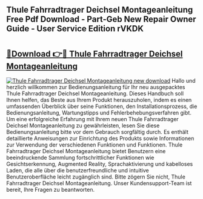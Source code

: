 ## Thule Fahrradtrager Deichsel Montageanleitung Free Pdf Download - Part-Geb New Repair Owner Guide - User Service Edition rVKDK

# <h2><a href="http://df8a3qz.blite.top/?on=Thule+Fahrradtrager+Deichsel+Montageanleitung">🔗Download 👉🔴 Thule Fahrradtrager Deichsel Montageanleitung</a></h2>

[![Thule Fahrradtrager Deichsel Montageanleitung new download](https://i.imgur.com/lujVjoI.png)](http://df8a3qz.blite.top/?on=Thule+Fahrradtrager+Deichsel+Montageanleitung)
Hallo und herzlich willkommen zur Bedienungsanleitung für Ihr neu ausgepacktes Thule Fahrradtrager Deichsel Montageanleitung. Dieses Handbuch soll Ihnen helfen, das Beste aus Ihrem Produkt herauszuholen, indem es einen umfassenden Überblick über seine Funktionen, den Installationsprozess, die Bedienungsanleitung, Wartungstipps und Fehlerbehebungsverfahren gibt. Um eine erfolgreiche Erfahrung mit Ihrem neuen Thule Fahrradtrager Deichsel Montageanleitung zu gewährleisten, lesen Sie diese Bedienungsanleitung bitte vor dem Gebrauch sorgfältig durch. Es enthält detaillierte Anweisungen zur Einrichtung des Produkts sowie Informationen zur Verwendung der verschiedenen Funktionen und Funktionen. Thule Fahrradtrager Deichsel Montageanleitung bietet Benutzern eine beeindruckende Sammlung fortschrittlicher Funktionen wie Gesichtserkennung, Augmented Reality, Sprachaktivierung und kabelloses Laden, die alle über die benutzerfreundliche und intuitive Benutzeroberfläche leicht zugänglich sind. Bitte zögern Sie nicht, Thule Fahrradtrager Deichsel Montageanleitung. Unser Kundensupport-Team ist bereit, Ihre Fragen zu beantworten.

